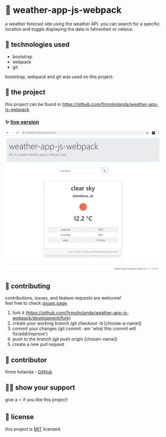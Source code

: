 # 📃 weather-app-js-webpack

a weather forecast site using the weather API. you can search for a specific location and toggle displaying the data in fahrenheit or celsius.



## 📡 technologies used

- bootstrap
- webpack
- git

bootstrap, webpack and git was used on this project.



## 🚀 the project

this project can be found in https://github.com/firmoholanda/weather-app-js-webpack


### ✨ [live version](https://raw.githack.com/firmoholanda/weather-app-js-webpack/release/dist/index.html)

<a href="https://raw.githack.com/firmoholanda/weather-app-js-webpack/release/dist/index.html" target="_blank">
    <img alt="app image" src="https://github.com/firmoholanda/weather-app-js-webpack/blob/feature02-api/src/view/public/appScreenshot.png"/>
</a>



## 🤝 contributing

contributions, issues, and feature requests are welcome!<br/>feel free to check [issues page](hhttps://github.com/firmoholanda/weather-app-js-webpack/development/issues).

1. fork it (https://github.com/firmoholanda/weather-app-js-webpack/development/fork)
2. create your working branch (git checkout -b [choose-a-name])
3. commit your changes (git commit -am 'what this commit will fix/add/improve')
4. push to the branch (git push origin [chosen-name])
5. create a new pull request



## 🤖 contributor


firmo holanda - [GitHub](https://github.com/firmoholanda)



## 🙋‍♂ show your support

give a ⭐️ if you like this project!



## 📝 license

this project is [MIT](https://github.com/firmoholanda/weather-app-js-webpack/development/license.txt) licensed.
